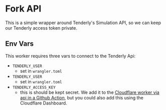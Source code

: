 # Fork API

This is a simple wrapper around Tenderly's Simulation API, so we can keep our Tenderly access token private.

## Env Vars
This worker requires three vars to connect to the Tenderly Api:
- `TENDERLY_USER`
    - set in `wrangler.toml`
- `TENDERLY_USER`
    - set in `wrangler.toml`
- `TENDERLY_ACCESS_KEY`
    - this is should be kept secret. We add it to the [Cloudflare worker via api in a Github Action](https://github.com/gnosis/zodiac-pilot/blob/3bfd17dd05e97d18315c142afe9f24e5e46885e2/.github/workflows/api-release.yaml#L31), but you could also add this using the Cloudflare Dashboard.